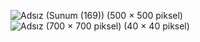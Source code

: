  
![Adsız (Sunum (169)) (500 × 500 piksel)](https://user-images.githubusercontent.com/90218046/179875565-c0a107c6-c58a-4257-81c0-8a5847d2758d.png)
![Adsız (700 × 700 piksel) (40 × 40 piksel)](https://user-images.githubusercontent.com/90218046/179876426-eadb8f36-8b0d-4301-963b-46c70981ccc0.png)
